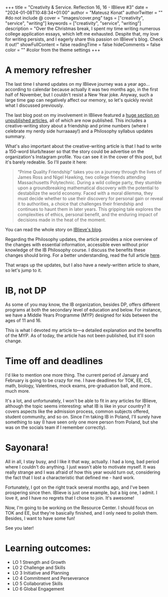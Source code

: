 +++
title = "Creativity & Service. Reflection 16, 16 - IBlieve #3"
date = "2024-01-08T10:48:34+01:00"
author = "Mateusz Konat"
authorTwitter = "" #do not include @
cover = "images/cover.png"
tags = ["creativity", "service", "writing"]
keywords = ["creativity", "service", "writing"]
description = "Over the Christmas break, I spent my time writing numerous college application essays, which left me exhausted. Despite that, my love for writing persists, and I eagerly share this passion on IBlieve's blog. Check it out!"
showFullContent = false
readingTime = false
hideComments = false
color = "" #color from the theme settings
+++

# A memory refresher
The last time I shared updates on my IBlieve journey was a year ago... according to calendar because actually it was two months ago, in the first half of November, but I couldn't resist a New Year joke. Anyway, such a large time gap can negatively affect our memory, so let's quickly revisit what I discussed previously.

The last blog post on my involvement in IBlieve featured a [huge section on unpublished articles](/portfolio/posts/iblieve-3), all of which are now published. This includes a creative-writing story about a friendship and prime numbers (where I celebrate my nerdy side hurraaaay!) and a Philosophy syllabus updates summary.

What's also important about the creative-writing article is that I had to write a 150-word blurb/teaser so that the story could be advertise on the organization's Instagram profile. You can see it in the cover of this post, but it's barely redeable. So I'll paste it here: 
> “Prime Quality Friendship” takes you on a journey through the lives of James Ross and Nigel Hawking, two college friends attending Massachusetts Polytechnic. During a wild college party, they stumble upon a groundbreaking mathematical discovery with the potential to destabilize the world economy. Faced with a moral dilemma, they must decide whether to use their discovery for personal gain or reveal it to authorities, a choice that challenges their friendship and continues to haunt them in later years. This gripping tale explores the complexities of ethics, personal benefit, and the enduring impact of decisions made in the heat of the moment.

You can read the whole story on [IBlieve's blog](https://iblieve.org/prime-quality-friendship/).

Regarding the Philosophy updates, the article provides a nice overview of the changes with essential information, accessible even without prior knowledge of the IB Philosophy course. I discuss the benefits these changes should bring. For a better understanding, read the full article [here](https://iblieve.org/complex-yet-intriguing-unpacking-the-philosophy-syllabus-update/).

That wraps up the updates, but I also have a newly-written article to share, so let's jump to it.

# IB, not DP
As some of you may know, the IB organization, besides DP, offers different programs at both the secondary level of education and below. For instance, we have a Middle Years Programme (MYP) designed for kids between the ages of 11 and 16. 

This is what I devoted my article to—a detailed explanation and the benefits of the MYP. As of today, the article has not been published, but it'll soon change.

# Time off and deadlines
I'd like to mention one more thing. The current period of January and February is going to be crazy for me. I have deadlines for TOK, EE, CS, math, biology, Valentines, mock exams, pre-graduation ball, and more.. much more.

It's a lot, and unfortunately, I won't be able to fit in any articles for IBlieve, although the topic seems interesting: what IB is like in your country? It covers aspects like the admission process, common subjects offered, student community, and so on. Since I'm taking IB in Poland, I'll surely have something to say (I have seen only one more person from Poland, but she was on the socials team if I remember correctly).

# Sayonara!
All in all, I stay busy, and I like it that way, actually. I had a long, bad period where I couldn't do anything. I just wasn't able to motivate myself. It was really strange and I was afraid of how this year would turn out, considering the fact that I lost a characteristic that defined me - hard work.

Fortunately, I got on the right track several months ago, and I've been prospering since then. IBlieve is just one example, but a big one, I admit. I love it, and I have no regrets that I chose to join. It's awesome!

Now, I'm going to be working on the Resource Center. I should focus on TOK and EE, but they're basically finished, and I only need to polish them. Besides, I want to have some fun!

See you later!

# Learning outcomes:
- LO 1 Strength and Growth
- LO 2 Challenge and Skills
- LO 3 Initiative and Planning
- LO 4 Commitment and Perseverance
- LO 5 Collaborative Skills
- LO 6 Global Engagement
